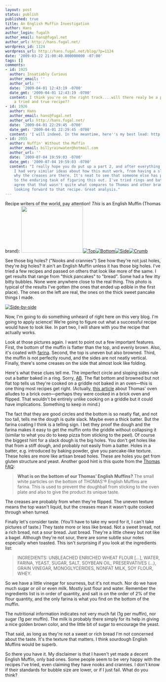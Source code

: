 ```yaml
---
layout: post
status: publish
published: true
title: An English Muffin Investigation
author: Hans
author_login: fugalh
author_email: hans@fugal.net
author_url: http://hans.fugal.net/
wordpress_id: 1124
wordpress_url: http://hans.fugal.net/blog/?p=1124
date: '2009-03-22 21:00:40.000000000 -07:00'
tags: []
comments:
- id: 1925
  author: Insatiably Curious
  author_email: ''
  author_url: ''
  date: '2009-04-01 12:43:19 -0700'
  date_gmt: '2009-04-01 12:43:19 -0700'
  content: I think you're on the right track....will there realy be a part 2 with
    a tried and true recipe??
- id: 1926
  author: Hans
  author_email: hans@fugal.net
  author_url: http://hans.fugal.net/
  date: '2009-04-01 22:29:45 -0700'
  date_gmt: '2009-04-01 22:29:45 -0700'
  content: 'I will indeed. In the meantime, here''s my best lead: http://www.tablematters.com/index.php/pantry/dy/dymuffin'
- id: 2055
  author: Nuffin' Without the Muffin
  author_email: billyrainwater@hotmail.com
  author_url: ''
  date: '2009-07-04 19:59:03 -0700'
  date_gmt: '2009-07-04 19:59:03 -0700'
  content: "I really hope you do put up a part 2, and after everything I've read,
    I had very similar ideas about how this must work, from having a slack dough to
    why the creases are there. It's neat to see that someone else has put themselves
    to the enduring task of figuring this out. I've tried rings and batter, but I
    agree that that wasn't quite what compares to Thomas and other brands.\r\n\r\nReally
    looking forward to that recipe. Great analysis."
---
```

Recipe writers of the world, pay attention! <em>This</em> is an English Muffin (Thomas brand):
<a href="http://foton.fugal.net/album/202"><img alt="" src="http://foton.fugal.net/foto/4289/thumbnail" title="English Muffin" class="alignnone" width="200" height="150" /><img src="http://foton.fugal.net/foto/4286/thumbnail" alt="Top" /><img src="http://foton.fugal.net/foto/4285/thumbnail" alt="Bottom" /><img src="http://foton.fugal.net/foto/4287/thumbnail" alt="Side" /><img src="http://foton.fugal.net/foto/4288/thumbnail" alt="Crumb" /></a>

See those big holes? ("Nooks and crannies") See how they're not just holes, they're <em>big</em> holes? It ain't an English Muffin unless it has those big holes. I've tried a few recipes and passed on others that look like more of the same. I get results that range from "thick pancakes" to "bread". Some had a few itty bitty bubbles. None were anywhere close to the real thing. This photo is typical of the results I've gotten (the ones that ended up edible in the first place). The ones on the left are real, the ones on the thick sweet pancake things I made.

<a href="http://foton.fugal.net/album/201"><img src="http://foton.fugal.net/foto/4284/thumbnail" alt="Side-by-side" /></a>

Now, I'm going to do something unheard of right here on this very blog. I'm going to apply science! We're going to figure out what a successful recipe would have to look like. In part two, I will share with you the recipe that actually works.

Look at those pictures again. I want to point out a few important features. First, the bottom of the muffin is flatter than the top, and evenly brown. Also, it's coated with <a href='http://thomas.gwbakeries.com/faqs.cfm#15'>farina</a>. Second, the top is uneven but also browned. Third, the muffin is not perfectly round, and the sides are not neatly vertical. Finally, there's some creases on the side that almost look like folding.

Here's what these clues tell me. The imperfect circle and sloping sides rule out a batter baked in a ring. Sorry, <a href="http://www.foodnetwork.com/recipes/alton-brown/english-muffins-recipe/index.html">AB</a>. The flat bottom and browned but not flat top tells us they're cooked on a griddle not baked in an oven—this is one thing most recipes get right. (Actually, <a href="http://www.nytimes.com/2006/07/28/nyregion/28muffins.html?ref=nyregion">this article</a> about Thomas' oven alludes to a brick oven—perhaps they were cooked in a brick oven and flipped. That wouldn't be entirely unlike cooking on a griddle but it could have implications. Something to keep in mind.)

The fact that they are good circles and the bottom is so neatly flat, and not too tall, tells me the dough is quite slack. Maybe even a thick batter. But the farina coating I think is a telling sign. I bet they proof the dough and the farina makes it easy to get the muffin onto the griddle without collapsing it (similar to what you do to keep pizza from sticking to the peel). Of course the biggest hint for a slack dough is the big holes. You don't get holes like that from a stiff dough, and probably not easily from a batter. Holes in a batter, e.g. introduced by baking powder, give you pancake-like texture. These holes are more like artisan bread holes. These are holes you get from gluten structure and yeast. Another good hint is this quote from the <a href="http://thomas.gwbakeries.com/faqs.cfm#15">Thomas FAQ</a>:

<blockquote>
<b>What is on the bottom of our Thomas’ English Muffins?</b>
The small white particles on the bottom of THOMAS'® English Muffins are farina. This is used to prevent the doughball from sticking to the oven plate and also to give the product its unique taste.
</blockquote>

The creases are probably from when they're flipped. The uneven texture means the top wasn't liquid, but the creases mean it wasn't quite cooked through when turned.

Finally let's consider taste. (You'll have to take my word for it, I can't take pictures of taste.) They taste more or less like bread. Not a sweet bread, not a rich bread, not a sour bread. Just bread. They're a little chewy but not like a bagel. Although they're not sour, there are some subtle sour notes especially when toasted. This isn't surprising if you look at the ingredients list:

<blockquote>INGREDIENTS: UNBLEACHED ENRICHED WHEAT FLOUR [...], WATER, FARINA, YEAST, SUGAR, SALT, SOYBEAN OIL, PRESERVATIVES (...), GRAIN VINEGAR, MONOGLYCERIDES, NONFAT MILK, SOY FLOUR, WHEY.</blockquote>

So we have a little vinegar for sourness, but it's not much. Nor do we have much sugar or oil or even milk. Mostly just flour and water. Remember the ingredients list is in order of quantity, and salt is on the order of 2% of the flour quantity, and the only farina is what you find on the bottom of the muffin.

The nutritional information indicates not very much fat (1g per muffin), nor sugar (1g per muffin). The milk is probably there simply for its help in giving a nice golden brown color, and the little bit of sugar to encourage the yeast.

That said, as long as they're not a sweet or rich bread I'm not concerned about the taste. It's the texture that matters. I think sourdough English Muffins would be superb.

So there you have it. My disclaimer is that I haven't yet made a decent English Muffin, only bad ones. Some people seem to be very happy with the recipes I've tried, even claiming they have nooks and crannies. I don't know if their standards for bubble size are lower, or if I just fail. What do you think?
